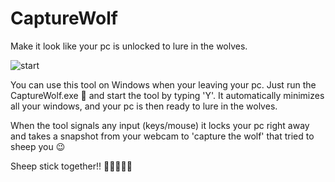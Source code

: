 # CaptureWolf
Make it look like your pc is unlocked to lure in the wolves.

![start](https://user-images.githubusercontent.com/14561640/124443469-fff79c00-dd7d-11eb-9cda-b1b386d966d9.png)

You can use this tool on Windows when your leaving your pc. Just run the CaptureWolf.exe :wolf: and start the tool by typing 'Y'.
It automatically minimizes all your windows, and your pc is then ready to lure in the wolves.

When the tool signals any input (keys/mouse) it locks your pc right away and takes a snapshot from your webcam to 'capture the wolf' that tried to sheep you :wink:


Sheep stick together!! :sheep::sheep::sheep::sheep::sheep:
